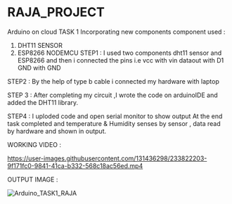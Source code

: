 # RAJA_PROJECT
Arduino on cloud     TASK 1 Incorporating new components
component used :
  1.   DHT11 SENSOR
  2.   ESP8266 NODEMCU
  STEP1 : I used two components dht11 sensor and ESP8266 and then i connected the pins i.e 
  vcc with vin
  dataout with D1
  GND with GND
  
  STEP2 : By the help of type b cable i connected my hardware with laptop
  
  STEP 3 : After completing my circuit ,I wrote the code on arduinoIDE and added the DHT11 library.
 
  STEP4 : I uploded code and open serial monitor to show output
         At the end task completed and temperature & Humidity senses by sensor , data read by hardware and shown in output.
         
  WORKING VIDEO :    

  https://user-images.githubusercontent.com/131436298/233822203-9f171fc0-9841-41ca-b332-568c18ac56ed.mp4

  OUTPUT IMAGE :

  ![Arduino_TASK1_RAJA](https://user-images.githubusercontent.com/131436298/233822269-73c4ef21-0f73-43fa-a4c4-bc80f4c2f8d6.png)


